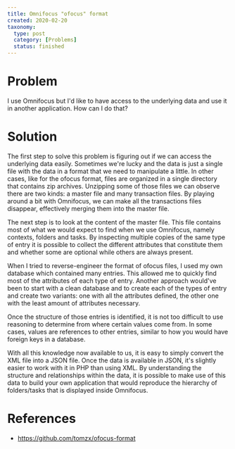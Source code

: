 ```yaml
---
title: Omnifocus "ofocus" format
created: 2020-02-20
taxonomy:
  type: post
  category: [Problems]
  status: finished
---
```


# Problem
I use Omnifocus but I'd like to have access to the underlying data and use it in another application. How can I do that?

# Solution
The first step to solve this problem is figuring out if we can access the underlying data easily. Sometimes we're lucky and the data is just a single file with the data in a format that we need to manipulate a little. In other cases, like for the ofocus format, files are organized in a single directory that contains zip archives. Unzipping some of those files we can observe there are two kinds: a master file and many transaction files. By playing around a bit with Omnifocus, we can make all the transactions files disappear, effectively merging them into the master file.

The next step is to look at the content of the master file. This file contains most of what we would expect to find when we use Omnifocus, namely contexts, folders and tasks. By inspecting multiple copies of the same type of entry it is possible to collect the different attributes that constitute them and whether some are optional while others are always present.

When I tried to reverse-engineer the format of ofocus files, I used my own database which contained many entries. This allowed me to quickly find most of the attributes of each type of entry. Another approach would've been to start with a clean database and to create each of the types of entry and create two variants: one with all the attributes defined, the other one with the least amount of attributes necessary.

Once the structure of those entries is identified, it is not too difficult to use reasoning to determine from where certain values come from. In some cases, values are references to other entries, similar to how you would have foreign keys in a database.

With all this knowledge now available to us, it is easy to simply convert the XML file into a JSON file. Once the data is available in JSON, it's slightly easier to work with it in PHP than using XML. By understanding the structure and relationships within the data, it is possible to make use of this data to build your own application that would reproduce the hierarchy of folders/tasks that is displayed inside Omnifocus.

# References
* https://github.com/tomzx/ofocus-format
